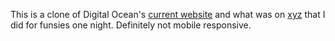 This is a clone of Digital Ocean's [current website](https://www.digitalocean.com/) and what was on [xyz](https://www.pages.xyz/www-digitalocean) that I did for funsies one night. Definitely not mobile responsive.